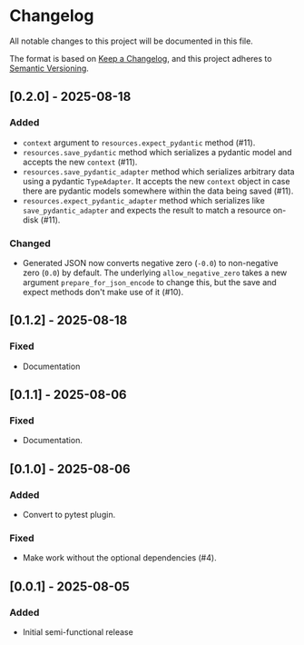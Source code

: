 # Changelog

All notable changes to this project will be documented in this file.

The format is based on [Keep a Changelog](https://keepachangelog.com/en/1.1.0/),
and this project adheres to [Semantic Versioning](https://semver.org/spec/v2.0.0.html).

## [0.2.0] - 2025-08-18

### Added

- `context` argument to `resources.expect_pydantic` method (#11).
- `resources.save_pydantic` method which serializes a pydantic model and accepts the new `context` (#11).
- `resources.save_pydantic_adapter` method which serializes arbitrary data using a pydantic `TypeAdapter`. It accepts the new `context` object in case there are pydantic models somewhere within the data being saved (#11).
- `resources.expect_pydantic_adapter` method which serializes like `save_pydantic_adapter` and expects the result to match a resource on-disk (#11).

### Changed

- Generated JSON now converts negative zero (`-0.0`) to non-negative zero (`0.0`) by default. The underlying `allow_negative_zero` takes a new argument `prepare_for_json_encode` to change this, but the save and expect methods don't make use of it (#10).

## [0.1.2] - 2025-08-18

### Fixed

- Documentation

## [0.1.1] - 2025-08-06

### Fixed

- Documentation.

## [0.1.0] - 2025-08-06

### Added

- Convert to pytest plugin.

### Fixed

- Make work without the optional dependencies (#4).

## [0.0.1] - 2025-08-05

### Added

- Initial semi-functional release
